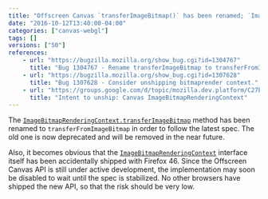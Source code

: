 ```yaml
---
title: "Offscreen Canvas `transferImageBitmap()` has been renamed; `ImageBitmapRenderingContext` may be disabled soon"
date: "2016-10-12T13:40:00-04:00"
categories: ["canvas-webgl"]
tags: []
versions: ["50"]
references:
    - url: "https://bugzilla.mozilla.org/show_bug.cgi?id=1304767"
      title: "Bug 1304767 - Rename transferImageBitmap to transferFromImageBitmap"
    - url: "https://bugzilla.mozilla.org/show_bug.cgi?id=1307628"
      title: "Bug 1307628 - Consider unshipping bitmaprender context."
    - url: "https://groups.google.com/d/topic/mozilla.dev.platform/C27bDUacM3o/discussion"
      title: "Intent to unship: Canvas ImageBitmapRenderingContext"
---
```

The [`ImageBitmapRenderingContext.transferImageBitmap`](https://developer.mozilla.org/docs/Web/API/ImageBitmapRenderingContext/transferImageBitmap) method has been renamed to `transferFromImageBitmap` in order to follow the latest spec. The old one is now deprecated and will be removed in the near future.

Also, it becomes obvious that the [`ImageBitmapRenderingContext`](https://developer.mozilla.org/docs/Web/API/ImageBitmapRenderingContext) interface itself has been accidentally shipped with Firefox 46. Since the Offscreen Canvas API is still under active development, the implementation may soon be disabled to wait until the spec is stabilized. No other browsers have shipped the new API, so that the risk should be very low.
